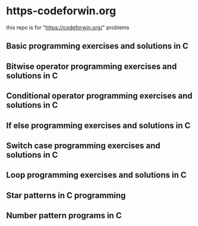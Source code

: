 # https-codeforwin.org
this repo is for  "https://codeforwin.org/" problems
## Basic programming exercises and solutions in C
## Bitwise operator programming exercises and solutions in C
## Conditional operator programming exercises and solutions in C
## If else programming exercises and solutions in C
## Switch case programming exercises and solutions in C
## Loop programming exercises and solutions in C
## Star patterns in C programming
## Number pattern programs in C


